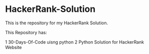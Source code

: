 # HackerRank-Solution
This is the repository for my HackerRank Solution.

This Repository has:

1 30-Days-Of-Code uisng python
2 Python Solution for HackerRank Website

